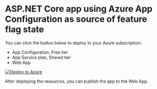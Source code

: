 # ASP.NET Core app using Azure App Configuration as source of feature flag state

You can click the button below to deploy to your Azure subscription:

- App Configuration, Free tier
- App Service plan, Shared tier
- Web App

[![Deploy to Azure](https://aka.ms/deploytoazurebutton)](https://portal.azure.com/#create/Microsoft.Template/uri/https%3A%2F%2Fraw.githubusercontent.com%2Fjuunas11%2FJoonasw.AzureAppConfigurationFeatureFlags%2Fmaster%2FARM%2Fazuredeploy.json)

After deploying the resources, you can publish the app to the Web App.

